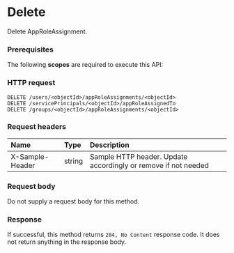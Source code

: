 # Delete

Delete AppRoleAssignment.
### Prerequisites
The following **scopes** are required to execute this API: 
### HTTP request
<!-- { "blockType": "ignored" } -->
```http
DELETE /users/<objectId>/appRoleAssignments/<objectId>
DELETE /servicePrincipals/<objectId>/appRoleAssignedTo
DELETE /groups/<objectId>/appRoleAssignments/<objectId>

```
### Request headers
| Name       | Type | Description|
|:---------------|:--------|:----------|
| X-Sample-Header  | string  | Sample HTTP header. Update accordingly or remove if not needed|

### Request body
Do not supply a request body for this method.


### Response
If successful, this method returns `204, No Content` response code. It does not return anything in the response body.


<!-- uuid: 13e6bd49-5c2c-482b-9338-78fa113202f6
2015-10-19 10:21:25 UTC -->
<!-- {
  "type": "#page.annotation",
  "description": "Delete",
  "keywords": "",
  "section": "documentation",
  "tocPath": ""
}-->
